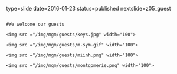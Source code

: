 type=slide
date=2016-01-23
status=published
nextslide=z05_guest
~~~~~~

#We welcome our guests

<img src ="/img/mgm/guests/keys.jpg" width="100">

<img src ="/img/mgm/guests/m-sym.gif" width="100">

<img src ="/img/mgm/guests/miinh.png" width="100">

<img src ="/img/mgm/guests/montgomerie.png" width="100">

